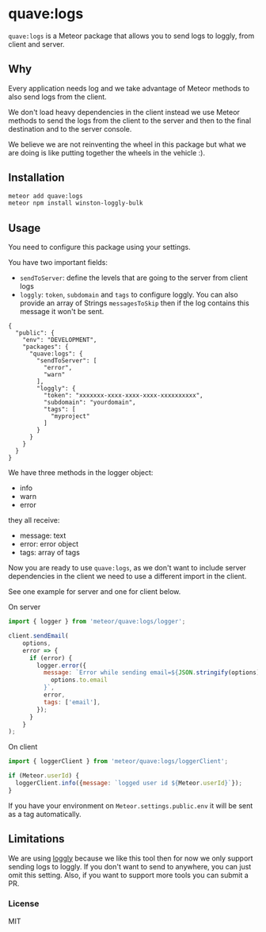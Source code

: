 # quave:logs

`quave:logs` is a Meteor package that allows you to send logs to loggly, from client and server.

## Why

Every application needs log and we take advantage of Meteor methods to also send logs from the client.

We don't load heavy dependencies in the client instead we use Meteor methods to send the logs from the client to the server and then to the final destination and to the server console.

We believe we are not reinventing the wheel in this package but what we are doing is like putting together the wheels in the vehicle :).

## Installation

```sh
meteor add quave:logs
meteor npm install winston-loggly-bulk
```

## Usage

You need to configure this package using your settings.

You have two important fields:
- `sendToServer`: define the levels that are going to the server from client logs
- `loggly`: `token`, `subdomain` and `tags` to configure loggly. You can also provide an array of Strings `messagesToSkip` then if the log contains this message it won't be sent.
```
{
  "public": {
    "env": "DEVELOPMENT",
    "packages": {
      "quave:logs": {
        "sendToServer": [
          "error",
          "warn"
        ],
        "loggly": {
          "token": "xxxxxxx-xxxx-xxxx-xxxx-xxxxxxxxxx",
          "subdomain": "yourdomain",
          "tags": [
            "myproject"
          ]
        }
      }
    }
  }
}

```

We have three methods in the logger object:
- info
- warn
- error

they all receive:
- message: text
- error: error object
- tags: array of tags

Now you are ready to use `quave:logs`, as we don't want to include server dependencies in the client we need to use a different import in the client.

See one example for server and one for client below. 

On server
```javascript
import { logger } from 'meteor/quave:logs/logger';

client.sendEmail(
    options,
    error => {
      if (error) {
        logger.error({
          message: `Error while sending email=${JSON.stringify(options)}, to=${
            options.to.email
          }`,
          error,
          tags: ['email'],
        });
      }
    }
);
```

On client
```javascript
import { loggerClient } from 'meteor/quave:logs/loggerClient';

if (Meteor.userId) {
  loggerClient.info({message: `logged user id ${Meteor.userId}`});
}
```

If you have your environment on `Meteor.settings.public.env` it will be sent as a tag automatically.

## Limitations
We are using [loggly](https://www.loggly.com/) because we like this tool then for now we only support sending logs to loggly. If you don't want to send to anywhere, you can just omit this setting. Also, if you want to support more tools you can submit a PR.

### License

MIT
